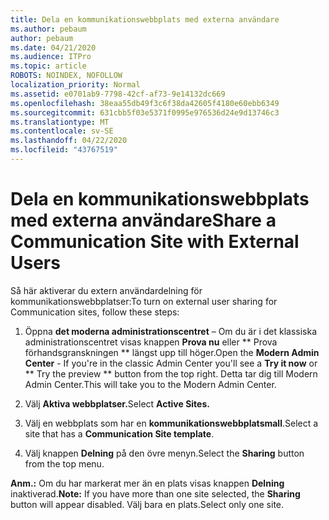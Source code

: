 ```yaml
---
title: Dela en kommunikationswebbplats med externa användare
ms.author: pebaum
author: pebaum
ms.date: 04/21/2020
ms.audience: ITPro
ms.topic: article
ROBOTS: NOINDEX, NOFOLLOW
localization_priority: Normal
ms.assetid: e0701ab9-7798-42cf-af73-9e14132dc669
ms.openlocfilehash: 38eaa55db49f3c6f38da42605f4180e60ebb6349
ms.sourcegitcommit: 631cbb5f03e5371f0995e976536d24e9d13746c3
ms.translationtype: MT
ms.contentlocale: sv-SE
ms.lasthandoff: 04/22/2020
ms.locfileid: "43767519"
---
```

# <a name="share-a-communication-site-with-external-users"></a><span data-ttu-id="63349-102">Dela en kommunikationswebbplats med externa användare</span><span class="sxs-lookup"><span data-stu-id="63349-102">Share a Communication Site with External Users</span></span>

<span data-ttu-id="63349-103">Så här aktiverar du extern användardelning för kommunikationswebbplatser:</span><span class="sxs-lookup"><span data-stu-id="63349-103">To turn on external user sharing for Communication sites, follow these steps:</span></span> 
  
1. <span data-ttu-id="63349-104">Öppna **det moderna administrationscentret** – Om du är i det klassiska administrationscentret visas knappen **Prova nu** eller \*\* Prova förhandsgranskningen \*\* längst upp till höger.</span><span class="sxs-lookup"><span data-stu-id="63349-104">Open the **Modern Admin Center** - If you're in the classic Admin Center you'll see a **Try it now** or \*\* Try the preview \*\* button from the top right.</span></span> <span data-ttu-id="63349-105">Detta tar dig till Modern Admin Center.</span><span class="sxs-lookup"><span data-stu-id="63349-105">This will take you to the Modern Admin Center.</span></span> 
  
2. <span data-ttu-id="63349-106">Välj **Aktiva webbplatser.**</span><span class="sxs-lookup"><span data-stu-id="63349-106">Select **Active Sites.**</span></span>
  
3. <span data-ttu-id="63349-107">Välj en webbplats som har en **kommunikationswebbplatsmall**.</span><span class="sxs-lookup"><span data-stu-id="63349-107">Select a site that has a **Communication Site template**.</span></span> 
  
4. <span data-ttu-id="63349-108">Välj knappen **Delning** på den övre menyn.</span><span class="sxs-lookup"><span data-stu-id="63349-108">Select the **Sharing** button from the top menu.</span></span> 
  
 <span data-ttu-id="63349-109">**Anm.:** Om du har markerat mer än en plats visas knappen **Delning** inaktiverad.</span><span class="sxs-lookup"><span data-stu-id="63349-109">**Note:** If you have more than one site selected, the **Sharing** button will appear disabled.</span></span> <span data-ttu-id="63349-110">Välj bara en plats.</span><span class="sxs-lookup"><span data-stu-id="63349-110">Select only one site.</span></span> 
  


